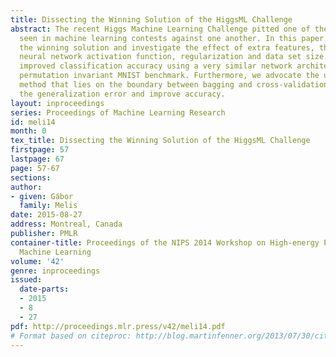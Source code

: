 ```yaml
---
title: Dissecting the Winning Solution of the HiggsML Challenge
abstract: The recent Higgs Machine Learning Challenge pitted one of the largest crowds
  seen in machine learning contests against one another. In this paper, we present
  the winning solution and investigate the effect of extra features, the choice of
  neural network activation function, regularization and data set size. We demonstrate
  improved classification accuracy using a very similar network architecture on the
  permutation invariant MNIST benchmark. Furthermore, we advocate the use of a simple
  method that lies on the boundary between bagging and cross-validation to both estimate
  the generalization error and improve accuracy.
layout: inproceedings
series: Proceedings of Machine Learning Research
id: meli14
month: 0
tex_title: Dissecting the Winning Solution of the HiggsML Challenge
firstpage: 57
lastpage: 67
page: 57-67
sections: 
author:
- given: Gábor
  family: Melis
date: 2015-08-27
address: Montreal, Canada
publisher: PMLR
container-title: Proceedings of the NIPS 2014 Workshop on High-energy Physics and
  Machine Learning
volume: '42'
genre: inproceedings
issued:
  date-parts:
  - 2015
  - 8
  - 27
pdf: http://proceedings.mlr.press/v42/meli14.pdf
# Format based on citeproc: http://blog.martinfenner.org/2013/07/30/citeproc-yaml-for-bibliographies/
---
```

